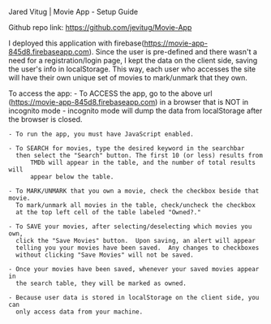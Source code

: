 Jared Vitug | Movie App - Setup Guide

Github repo link: https://github.com/jevitug/Movie-App

I deployed this application with firebase(https://movie-app-845d8.firebaseapp.com).
Since the user is pre-defined and there wasn't a need for a registration/login page,
I kept the data on the client side, saving the user's info in localStorage.  This way,
each user who accesses the site will have their own unique set of movies to mark/unmark
that they own.

To access the app: 
	- To ACCESS the app, go to the above url (https://movie-app-845d8.firebaseapp.com)
	  in a browser that is NOT in incognito mode - incognito mode will dump the data
	  from localStorage after the browser is closed. 

	- To run the app, you must have JavaScript enabled.
	
	- To SEARCH for movies, type the desired keyword in the searchbar
	  then select the "Search" button. The first 10 (or less) results from 
          TMDb will appear in the table, and the number of total results will
          appear below the table.

	- To MARK/UNMARK that you own a movie, check the checkbox beside that movie. 
	  To mark/unmark all movies in the table, check/uncheck the checkbox
	  at the top left cell of the table labeled "Owned?."

	- To SAVE your movies, after selecting/deselecting which movies you own,
	  click the "Save Movies" button.  Upon saving, an alert will appear
	  telling you your movies have been saved.  Any changes to checkboxes 
	  without clicking "Save Movies" will not be saved.

	- Once your movies have been saved, whenever your saved movies appear in 
	  the search table, they will be marked as owned.

	- Because user data is stored in localStorage on the client side, you can
	  only access data from your machine.
	 